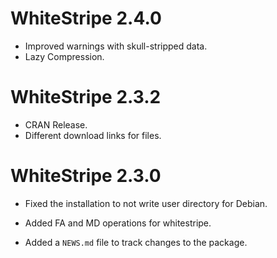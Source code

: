# WhiteStripe 2.4.0

- Improved warnings with skull-stripped data.
- Lazy Compression.

# WhiteStripe 2.3.2

- CRAN Release.
- Different download links for files.

# WhiteStripe 2.3.0

* Fixed the installation to not write user directory for Debian.

* Added FA and MD operations for whitestripe.

* Added a `NEWS.md` file to track changes to the package.


